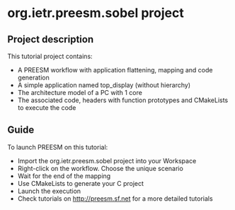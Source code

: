 # org.ietr.preesm.sobel project
## Project description 

This tutorial project contains:

* A PREESM workflow with application flattening, mapping and code generation
* A simple application named top_display (without hierarchy)
* The architecture model of a PC with 1 core
* The associated code, headers with function prototypes and CMakeLists to execute the code

## Guide
To launch PREESM on this tutorial:

* Import the org.ietr.preesm.sobel project into your Workspace
* Right-click on the workflow. Choose the unique scenario
* Wait for the end of the mapping
* Use CMakeLists to generate your C project
* Launch the execution
* Check tutorials on http://preesm.sf.net for a more detailed tutorials